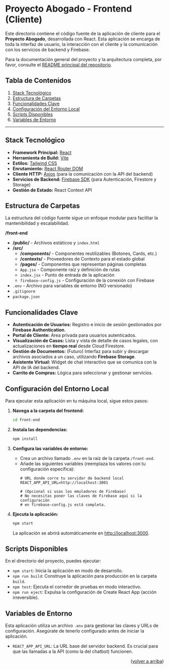 <a name="readme-top"></a>

# Proyecto Abogado - Frontend (Cliente)

Este directorio contiene el código fuente de la aplicación de cliente para el **Proyecto Abogado**, desarrollada con React. Esta aplicación se encarga de toda la interfaz de usuario, la interacción con el cliente y la comunicación con los servicios de backend y Firebase.

Para la documentación general del proyecto y la arquitectura completa, por favor, consulte el [README principal del repositorio]( ../README.md).

## Tabla de Contenidos
1.  [Stack Tecnológico](#stack-tecnológico)
2.  [Estructura de Carpetas](#estructura-de-carpetas)
3.  [Funcionalidades Clave](#funcionalidades-clave)
4.  [Configuración del Entorno Local](#configuración-del-entorno-local)
5.  [Scripts Disponibles](#scripts-disponibles)
6.  [Variables de Entorno](#variables-de-entorno)

---

## Stack Tecnológico

*   **Framework Principal:** [React](https://reactjs.org/)
*   **Herramienta de Build:** [Vite](https://vitejs.dev/)
*   **Estilos:** [Tailwind CSS](https://tailwindcss.com/)
*   **Enrutamiento:** [React Router DOM](https://reactrouter.com/)
*   **Cliente HTTP:** [Axios](https://axios-http.com/) (para la comunicación con la API del backend)
*   **Servicios de Backend:** [Firebase SDK](https://firebase.google.com/) (para Autenticación, Firestore y Storage)
*   **Gestión de Estado:** React Context API

## Estructura de Carpetas

La estructura del código fuente sigue un enfoque modular para facilitar la mantenibilidad y escalabilidad.

**/front-end**
*   **/public/** - Archivos estáticos y `index.html`
*   **/src/**
    *   **/components/** - Componentes reutilizables (Botones, Cards, etc.)
    *   **/contexts/** - Proveedores de Contexto para el estado global
    *   **/pages/** - Componentes que representan páginas completas
    *   `App.jsx` - Componente raíz y definición de rutas
    *   `index.jsx` - Punto de entrada de la aplicación
    *   `firebase-config.js` - Configuración de la conexión con Firebase
*   `.env` - Archivo para variables de entorno (NO versionado)
*   `.gitignore`
*   `package.json`
## Funcionalidades Clave

*   **Autenticación de Usuarios:** Registro e inicio de sesión gestionados por **Firebase Authentication**.
*   **Portal de Cliente:** Área privada para usuarios autenticados.
*   **Visualización de Casos:** Lista y vista de detalle de casos legales, con actualizaciones en **tiempo real** desde Cloud Firestore.
*   **Gestión de Documentos:** (Futuro) Interfaz para subir y descargar archivos asociados a un caso, utilizando **Firebase Storage**.
*   **Asistente Virtual:** Widget de chat interactivo que se comunica con la API de IA del backend.
*   **Carrito de Compras:** Lógica para seleccionar y gestionar servicios.

## Configuración del Entorno Local

Para ejecutar esta aplicación en tu máquina local, sigue estos pasos:

1.  **Navega a la carpeta del frontend:**
    ```sh
    cd front-end
    ```

2.  **Instala las dependencias:**
    ```sh
    npm install
    ```

3.  **Configura las variables de entorno:**
    - Crea un archivo llamado `.env` en la raíz de la carpeta `/front-end`.
    - Añade las siguientes variables (reemplaza los valores con tu configuración específica):
      ```
      # URL donde corre tu servidor de backend local
      REACT_APP_API_URL=http://localhost:3001

      # (Opcional si usas los emuladores de Firebase)
      # No necesitas poner las claves de Firebase aquí si la configuración
      # en firebase-config.js está completa.
      ```

4.  **Ejecuta la aplicación:**
    ```sh
    npm start
    ```
    La aplicación se abrirá automáticamente en [http://localhost:3000](http://localhost:3000).

## Scripts Disponibles

En el directorio del proyecto, puedes ejecutar:

*   `npm start`: Inicia la aplicación en modo de desarrollo.
*   `npm run build`: Construye la aplicación para producción en la carpeta `build`.
*   `npm test`: Ejecuta el corredor de pruebas en modo interactivo.
*   `npm run eject`: Expulsa la configuración de Create React App (acción irreversible).

## Variables de Entorno

Esta aplicación utiliza un archivo `.env` para gestionar las claves y URLs de configuración. Asegúrate de tenerlo configurado antes de iniciar la aplicación.

*   `REACT_APP_API_URL`: La URL base del servidor backend. Es crucial para que las llamadas a la API (como la del chatbot) funcionen.

<p align="right">(<a href="#readme-top">volver a arriba</a>)</p>
